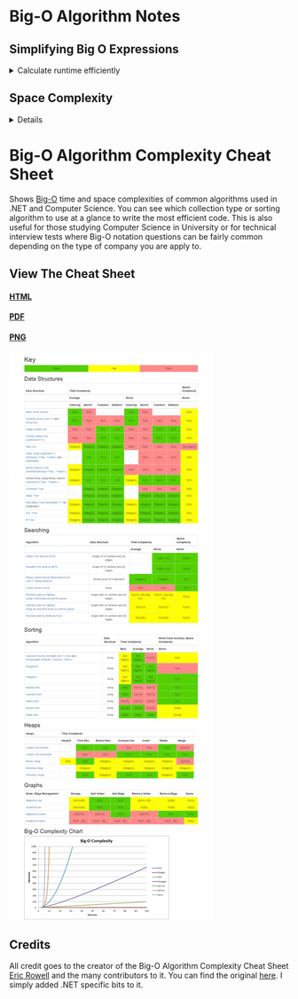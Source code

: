 # Big-O Algorithm Notes
## Simplifying Big O Expressions
<details><summary>Calculate runtime efficiently</summary>

- Constants don't matter
- Smaller terms don't matter
- Big-O Shorthands:
 1. Arithmetic operations are constant
 2. Variable assignment is constant
 3. Accessing elements in an array (by index) or object (by key) is constant
 4. In a loop, the complexity is the length of the loop times the complexity of whatever happens inside of the loop

</details>

## Space Complexity
<details><summary>Details</summary>

### Auxiliary Space Complexity
Refer to space required by the algo, not including space taken up by the inputs

### Space Complexity


</details>

# Big-O Algorithm Complexity Cheat Sheet
Shows [Big-O](https://en.wikipedia.org/wiki/Big_O_notation) time and space complexities of common algorithms used in .NET and Computer Science. You can see which collection type or sorting algorithm to use at a glance to write the most efficient code. This is also useful for those studying Computer Science in University or for technical interview tests where Big-O notation questions can be fairly common depending on the type of company you are apply to.

## View The Cheat Sheet

#### [HTML](https://rawgit.com/rehansaeed/.NET-Big-O-Algorithm-Complexity-Cheat-Sheet/main/Cheat%20Sheet.html)
#### [PDF](https://github.com/jackie-ng/JS-Algorithms-and-Data-Structures-Practices/blob/main/Notes/Cheat%20Sheet.pdf)
#### [PNG](https://github.com/jackie-ng/JS-Algorithms-and-Data-Structures-Practices/blob/main/Notes/Cheat%20Sheet.png)

![Big-O Algorithm Complexity Cheat Sheet](Cheat%20Sheet.png)

## Credits

All credit goes to the creator of the Big-O Algorithm Complexity Cheat Sheet [Eric Rowell](https://twitter.com/ericdrowell) and the many contributors to it. You can find the original [here](http://bigocheatsheet.com/). I simply added .NET specific bits to it.
